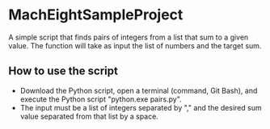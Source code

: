 # MachEightSampleProject
A simple script that finds pairs of integers from a list that sum to a given value. The function will take as input the list of numbers and the target sum.

## How to use the script
* Download the Python script, open a terminal (command, Git Bash), and execute the Python script "python.exe pairs.py".
* The input must be a list of integers separated by "," and the desired sum value separated from that list by a space.
